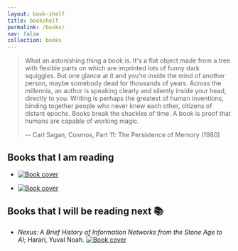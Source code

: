 ```yaml
---
layout: book-shelf
title: bookshelf
permalink: /books/
nav: false
collection: books
---
```


> What an astonishing thing a book is. It's a flat object made from a tree with flexible parts on which are imprinted lots of funny dark squiggles. But one glance at it and you're inside the mind of another person, maybe somebody dead for thousands of years. Across the millennia, an author is speaking clearly and silently inside your head, directly to you. Writing is perhaps the greatest of human inventions, binding together people who never knew each other, citizens of distant epochs. Books break the shackles of time. A book is proof that humans are capable of working magic.
>
> -- Carl Sagan, Cosmos, Part 11: The Persistence of Memory (1980)

## Books that I am reading

- [![Book cover](https://m.media-amazon.com/images/I/610QGMDOc-L._SY522_.jpg)](https://www.amazon.com/Calculus-Wars-Jason-Socrates-Bardi/dp/1560259922/ref=sr_1_1?crid=1PUGKIURQ37HC&dib=eyJ2IjoiMSJ9.-FefdQL05xQytFU0AhMkgi4MvXHGYpmREVnEqOAPugio0GMqcPeOYwdpAvVRE00aiiNMdowHg36Ct3cdH4R0uzKkwoPrCY4r4_C79-6DdBd9caBAQRxgx66QDP-g1ruRrONA81uLTIQ5cukRViRvmm83uZDlMPPd8-TAyoyTPc7FB_SUgsQn9QYdQa2wDmfv2XWn9TrmkBM-xYTtEwYFNGDj7PpurlTAisTabz5crKc._BqDLvWA-G2Kbr0a785Tr2NSN8eGB6CdABZBSR_ERn4&dib_tag=se&keywords=calculus+wars&qid=1751302098&sprefix=calculus+wars%2Caps%2C131&sr=8-1)
  
- [![Book cover](https://m.media-amazon.com/images/I/91PMqRuYpIL._SY522_.jpg)](https://www.amazon.com/Building-Secure-Reliable-Systems-Implementing-ebook/dp/B088Y67XG4/ref=sr_1_1?crid=2I3UZCVMWCU0J&dib=eyJ2IjoiMSJ9.eOKR5XJcSvX6b9FpnF2qmXHPXa6iUAEwODs1pUm-pqcM_j7eJFC4bs9mUmhcspnch3079qJOQ6aFEX1zOQ11nQmqAQnS7SSxQILvnEXNFR0VkU3Y4teWNPMVPxa_Tolds9Sr5RKqZnoPqztIFNriwV_x3KA-dVghJQpoCh3xX94Dz7NpEMC-gOFpgn3tcXH-RMD8duGY3touJ1OVFbiiHzM88V7ea29sUEJ3UOLYv5A.PBuv8jo7KT2ZDeohbBwfgZovtyjMZneGJQX6thSjf2o&dib_tag=se&keywords=building+secure+and+reliable+systems&qid=1751302568&s=audible&sprefix=building+secure+and+reliable+systems%2Caudible%2C104&sr=1-1-catcorr)

##  Books that I will be reading next 📚

- *Nexus: A Brief History of Information Networks from the Stone Age to AI*; Harari, Yuval Noah.
  [![Book cover](https://m.media-amazon.com/images/I/71J3aTLJfrL._SX522_.jpg)](https://www.amazon.com/dp/059373422X/?bestFormat=true&k=nexus%20yuval%20noah%20harari%20paperback&ref_=nb_sb_ss_w_scx-ent-pd-bk-d_de_k1_1_8&crid=2D9IX56X2UGWN&sprefix=nexus%20yu)
